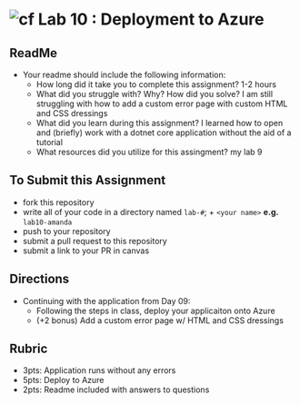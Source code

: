 ![cf](http://i.imgur.com/7v5ASc8.png) Lab 10 : Deployment to Azure
=====================================

## ReadMe
- Your readme should include the following information:
	- How long did it take you to complete this assignment? 1-2 hours
	- What did you struggle with? Why? How did you solve? I am still struggling with how to add a custom error page with custom HTML and CSS dressings
	- What did you learn during this assignment? I learned how to open and (briefly) work with a dotnet core application without the aid of a tutorial
    - What resources did you utilize for this assingment? my lab 9


## To Submit this Assignment
- fork this repository
- write all of your code in a directory named `lab-#`; + `<your name>` **e.g.** `lab10-amanda`
- push to your repository
- submit a pull request to this repository
- submit a link to your PR in canvas

## Directions
- Continuing with the application from Day 09:
    -  Following the steps in class, deploy your applicaiton onto Azure
    -  (+2 bonus) Add a custom error page w/ HTML and CSS dressings 


## Rubric
- 3pts: Application runs without any errors
- 5pts: Deploy to Azure
- 2pts: Readme included with answers to questions
